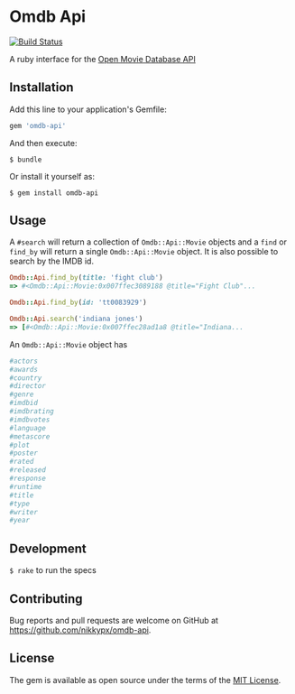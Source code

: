 # Omdb Api

[![Build Status](https://travis-ci.org/nikkypx/omdb-api.svg?branch=master)](https://travis-ci.org/nikkypx/omdb-api)

A ruby interface for the [Open Movie Database API](http://omdbapi.com/)

## Installation

Add this line to your application's Gemfile:

```ruby
gem 'omdb-api'
```

And then execute:

    $ bundle

Or install it yourself as:

    $ gem install omdb-api

## Usage

A `#search` will return a collection of `Omdb::Api::Movie` objects and a `find` 
or `find_by` will return a single `Omdb::Api::Movie` object. It is
also possible to search by the IMDB id.


```ruby
Omdb::Api.find_by(title: 'fight club')
=> #<Omdb::Api::Movie:0x007ffec3089188 @title="Fight Club"...

Omdb::Api.find_by(id: 'tt0083929')

Omdb::Api.search('indiana jones')
=> [#<Omdb::Api::Movie:0x007ffec28ad1a8 @title="Indiana...

```

An `Omdb::Api::Movie` object has

```ruby
#actors
#awards
#country
#director
#genre
#imdbid
#imdbrating
#imdbvotes
#language
#metascore
#plot
#poster
#rated
#released
#response
#runtime
#title
#type
#writer
#year
```


## Development

`$ rake` to run the specs

## Contributing

Bug reports and pull requests are welcome on GitHub at https://github.com/nikkypx/omdb-api.


## License

The gem is available as open source under the terms of the [MIT License](http://opensource.org/licenses/MIT).
